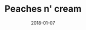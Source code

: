 ---
title: "Peaches n' cream"
date: 2018-01-07
caption: "Covergirl Peaches n' Cream"
img: /images/nails/peaches-n-cream.jpg
---